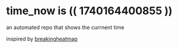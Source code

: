 # time_now is (( 1740164400855 ))

an automated repo that shows the currnent time

inspired by [breakingheatmap](https://github.com/breakingheatmap/breakingheatmap)